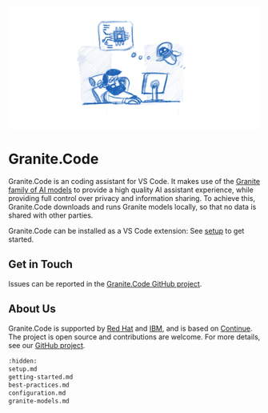 ![Code Assistant](img/assistant.webp)

# Granite.Code

Granite.Code is an coding assistant for VS Code. It makes use of the [Granite family of AI models](https://www.ibm.com/granite) to provide a high quality AI assistant experience, while providing full control over privacy and information sharing. To achieve this, Granite.Code downloads and runs Granite models locally, so that no data is shared with other parties.

Granite.Code can be installed as a VS Code extension: See [setup](https://docs.granitecode.github.io/setup) to get started.

## Get in Touch

Issues can be reported in the [Granite.Code GitHub project](https://github.com/Granite-Code/granite-code/issues).

## About Us

Granite.Code is supported by [Red Hat](https://www.redhat.com/) and [IBM](https://www.ibm.com/), and is based on [Continue](https://github.com/continuedev/continue). The project is open source and contributions are welcome. For more details, see our [GitHub project](https://github.com/Granite-Code/).

```{toctree}
:hidden:
setup.md
getting-started.md
best-practices.md
configuration.md
granite-models.md
```
